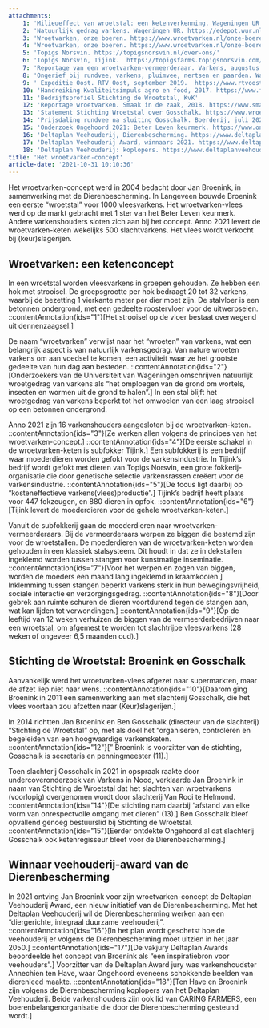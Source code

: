 ```yaml
---
attachments:
    1: 'Milieueffect van wroetstal: een ketenverkenning. Wageningen UR Research: p 14-15 https://edepot.wur.nl/222196 '
    2: 'Natuurlijk gedrag varkens. Wageningen UR. https://edepot.wur.nl/115243  '
    3: 'Wroetvarken, onze boeren. https://www.wroetvarken.nl/onze-boeren  '
    4: 'Wroetvarken, onze boeren. https://www.wroetvarken.nl/onze-boeren  '
    5: 'Topigs Norsvin. https://topigsnorsvin.nl/over-ons/'
    6: 'Topigs Norsvin, Tijink.  https://topigsfarms.topigsnorsvin.com/ppig/f?p=903:2:::::P2_RELATIENR:765198'
    7: 'Reportage van een wroetvarken-vermeerderaar. Varkens, augustus 2019. https://www.varkens.nl/nieuws/2019/08/29/bij-het-wroetvarken-voel-ik-me-thuis '
    8: 'Ongerief bij rundvee, varkens, pluimvee, nertsen en paarden. Wageningen UR Livestock Reserach, 2011.  https://edepot.wur.nl/190225  '
    9: ' Expeditie Oost. RTV Oost, september 2019.  https://www.rtvoost.nl/nieuws/318590/Expeditie-Oost-Een-varken-hoort-te-wroeten-dat-is-de-aard-van-het-beestje'
    10: 'Handreiking Kwaliteitsimpuls agro en food, 2017. https://www.farmconsult.nl/bestanden/FarmConsult/PDF/38529-1/2017-03-20_Handreiking_Kwaliteitsimpuls_Agro_en_food.pdf p36'
    11: 'Bedrijfsprofiel Stichting de Wroetstal, KvK'
    12: 'Reportage wroetvarken. Smaak in de zaak, 2018. https://www.smaakindezaak.nl/a/39-het-wroetvarken-biedt-de-kans-om-het-verschil-te-maken'
    13: 'Statement Stichting Wroetstal over Gosschalk. https://www.wroetvarken.nl/nieuws/stichting-wroetstal-geschokt-en-neemt-maatregelen  '
    14: 'Prijsdaling rundvee na sluiting Gosschalk. Boerderij, juli 2021.  https://www.boerderij.nl/prijsdaling-rundvee-na-sluiting-gosschalk '
    15: 'Onderzoek Ongehoord 2021: Beter Leven keurmerk. https://www.ongehoord.info/onderzoek/beter-leven/'
    16: 'Deltaplan Veehouderij, Dierenbescherming. https://www.deltaplanveehouderij.nl'
    17: 'Deltaplan Veehouderij Award, winnaars 2021. https://www.deltaplanveehouderij.nl/nieuws/winnaars-deltaplan-veehouderij-awards/'
    18: 'Deltaplan Veehouderij: koplopers. https://www.deltaplanveehouderij.nl/#koplopers'
title: 'Het wroetvarken-concept'
article-date: '2021-10-31 10:10:36'
---
```


Het wroetvarken-concept werd in 2004 bedacht door Jan Broenink, in samenwerking met de Dierenbescherming. In Langeveen bouwde Broenink een eerste “wroetstal” voor 1000 vleesvarkens. Het wroetvarken-vlees werd op de markt gebracht met 1 ster van het Beter Leven keurmerk. Andere varkenshouders sloten zich aan bij het concept. Anno 2021 levert de wroetvarken-keten wekelijks 500 slachtvarkens. Het vlees wordt verkocht bij (keur)slagerijen.

## Wroetvarken: een ketenconcept

In een wroetstal worden vleesvarkens in groepen gehouden. Ze hebben een hok met strooisel. De groepsgrootte per hok bedraagt 20 tot 32 varkens, waarbij de bezetting 1 vierkante meter per dier moet zijn. De stalvloer is een betonnen ondergrond, met een gedeelte roostervloer voor de uitwerpselen. ::contentAnnotation{ids="1"}[Het strooisel op de vloer bestaat overwegend uit dennenzaagsel.]

De naam “wroetvarken” verwijst naar het “wroeten” van varkens, wat een belangrijk aspect is van natuurlijk varkensgedrag. Van nature wroeten varkens om aan voedsel te komen, een activiteit waar ze het grootste gedeelte van hun dag aan besteden. ::contentAnnotation{ids="2"}[Onderzoekers van de Universiteit van Wageningen omschrijven natuurlijk wroetgedrag van varkens als “het omploegen van de grond om wortels, insecten en wormen uit de grond te halen”.] In een stal blijft het wroetgedrag van varkens beperkt tot het omwoelen van een laag strooisel op een betonnen ondergrond.

Anno 2021 zijn 16 varkenshouders aangesloten bij de wroetvarken-keten. ::contentAnnotation{ids="3"}[Ze werken allen volgens de principes van het wroetvarken-concept.] ::contentAnnotation{ids="4"}[De eerste schakel in de wroetvarken-keten is subfokker Tijink.] Een subfokkerij is een bedrijf waar moederdieren worden gefokt voor de varkensindustrie. In Tijink’s bedrijf wordt gefokt met dieren van Topigs Norsvin, een grote fokkerij-organisatie die door genetische selectie varkensrassen creëert voor de varkensindustrie. ::contentAnnotation{ids="5"}[De focus ligt daarbij op “kosteneffectieve varkens(vlees)productie”.] Tijink’s bedrijf heeft plaats voor 447 fokzeugen, en 880 dieren in opfok. ::contentAnnotation{ids="6"}[Tijink levert de moederdieren voor de gehele wroetvarken-keten.]

Vanuit de subfokkerij gaan de moederdieren naar wroetvarken-vermeerderaars. Bij de vermeerderaars werpen ze biggen die bestemd zijn voor de wroetstallen. De moederdieren van de wroetvarken-keten worden gehouden in een klassiek stalsysteem. Dit houdt in dat ze in dekstallen ingeklemd worden tussen stangen voor kunstmatige inseminatie. ::contentAnnotation{ids="7"}[Voor het werpen en zogen van biggen, worden de moeders een maand lang ingeklemd in kraamkooien.] Inklemming tussen stangen beperkt varkens sterk in hun bewegingsvrijheid, sociale interactie en verzorgingsgedrag. ::contentAnnotation{ids="8"}[Door gebrek aan ruimte schuren de dieren voortdurend tegen de stangen aan, wat kan lijden tot verwondingen.] ::contentAnnotation{ids="9"}[Op de leeftijd van 12 weken verhuizen de biggen van de vermeerderbedrijven naar een wroetstal, om afgemest te worden tot slachtrijpe vleesvarkens (28 weken of ongeveer 6,5 maanden oud).]

## Stichting de Wroetstal: Broenink en Gosschalk

Aanvankelijk werd het wroetvarken-vlees afgezet naar supermarkten, maar de afzet liep niet naar wens. ::contentAnnotation{ids="10"}[Daarom ging Broenink in 2011 een samenwerking aan met slachterij Gosschalk, die het vlees voortaan zou afzetten naar (Keur)slagerijen.]

In 2014 richtten Jan Broenink en Ben Gosschalk (directeur van de slachterij) “Stichting de Wroetstal” op, met als doel het “organiseren, controleren en begeleiden van een hoogwaardige varkensketen. ::contentAnnotation{ids="12"}[” Broenink is voorzitter van de stichting, Gosschalk is secretaris en penningmeester (11).]

Toen slachterij Gosschalk in 2021 in opspraak raakte door undercoveronderzoek van Varkens in Nood, verklaarde Jan Broenink in naam van Stichting de Wroetstal dat het slachten van wroetvarkens (voorlopig) overgenomen wordt door slachterij Van Rooi te Helmond. ::contentAnnotation{ids="14"}[De stichting nam daarbij “afstand van elke vorm van onrespectvolle omgang met dieren” (13).] Ben Gosschalk bleef opvallend genoeg bestuurslid bij Stichting de Wroetstal. ::contentAnnotation{ids="15"}[Eerder ontdekte Ongehoord al dat slachterij Gosschalk ook ketenregisseur bleef voor de Dierenbescherming.]

## Winnaar veehouderij-award van de Dierenbescherming

In 2021 ontving Jan Broenink voor zijn wroetvarken-concept de Deltaplan Veehouderij Award, een nieuw initiatief van de Dierenbescherming. Met het Deltaplan Veehouderij wil de Dierenbescherming werken aan een “diergerichte, integraal duurzame veehouderij”. ::contentAnnotation{ids="16"}[In het plan wordt geschetst hoe de veehouderij er volgens de Dierenbescherming moet uitzien in het jaar 2050.] ::contentAnnotation{ids="17"}[De vakjury Deltaplan Awards beoordeelde het concept van Broenink als “een inspiratiebron voor veehouders”.] Voorzitter van de Deltaplan Award jury was varkenshoudster Annechien ten Have, waar Ongehoord eveneens schokkende beelden van dierenleed maakte. ::contentAnnotation{ids="18"}[Ten Have en Broenink zijn volgens de Dierenbescherming koplopers van het Deltaplan Veehouderij. Beide varkenshouders zijn ook lid van CARING FARMERS, een boerenbelangenorganisatie die door de Dierenbescherming gesteund wordt.]
